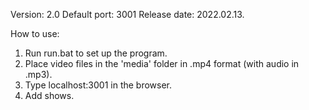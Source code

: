 ﻿Version: 2.0
Default port: 3001
Release date: 2022.02.13.

How to use: 
1. Run run.bat to set up the program.
2. Place video files in the 'media' folder in .mp4 format (with audio in .mp3).
3. Type localhost:3001 in the browser.
4. Add shows.
